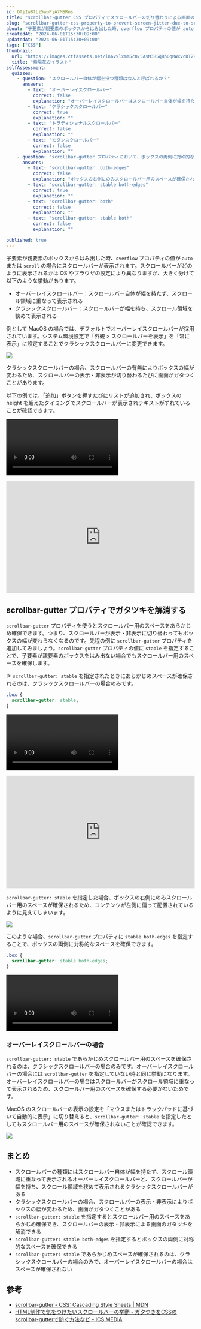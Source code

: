 ```yaml
---
id: OfjIw8fLz5wuPjA7MSRns
title: "scrollbar-gutter CSS プロパティでスクロールバーの切り替わりによる画面のガタツキを解消する"
slug: "scrollbar-gutter-css-property-to-prevent-screen-jitter-due-to-scroll-bar-switching"
about: "子要素が親要素のボックスからはみ出した時、overflow プロパティの値が auto または scroll の場合にスクロールバーが表示されます。スクロールバーがクラシックスクロールバーの場合、スクロールバーの表示・非表示によりボックスの幅が変わるため、画面がガタつくことがあります。scrollbar-gutter プロパティを使うとスクロールバー用のスペースをあらかじめ確保でき、画面のガタツキを解消できます。"
createdAt: "2024-06-01T15:30+09:00"
updatedAt: "2024-06-01T15:30+09:00"
tags: ["CSS"]
thumbnail:
  url: "https://images.ctfassets.net/in6v9lxmm5c8/5AsM3B5qBh0qMWxvcDTZHQ/4d03e02e5dc069db16af3cfff092a288/flower_ajisai_8974-768x662.png"
  title: "紫陽花のイラスト"
selfAssessment:
  quizzes:
    - question: "スクロールバー自体が幅を持つ種類はなんと呼ばれるか？"
      answers:
        - text: "オーバーレイスクロールバー"
          correct: false
          explanation: "オーバーレイスクロールバーはスクロールバー自体が幅を持たず、スクロール領域に重なって表示されます。"
        - text: "クラシックスクロールバー"
          correct: true
          explanation: ""
        - text: "トラディショナルスクロールバー"
          correct: false
          explanation: ""
        - text: "モダンスクロールバー"
          correct: false
          explanation: ""
    - question: "scrollbar-gutter プロパティにおいて、ボックスの両側に対称的なスペースを確保する方法はどれか？"
      answers:
        - text: "scrollbar-gutter: both-edges"
          correct: false
          explanation: "ボックスの右側にのみスクロールバー用のスペースが確保されます。"
        - text: "scrollbar-gutter: stable both-edges"
          correct: true
          explanation: ""
        - text: "scrollbar-gutter: both"
          correct: false
          explanation: ""
        - text: "scrollbar-gutter: stable both"
          correct: false
          explanation: ""

published: true
---
```


子要素が親要素のボックスからはみ出した時、`overflow` プロパティの値が `auto` または `scroll` の場合にスクロールバーが表示されます。スクロールバーがどのように表示されるかは OS やブラウザの設定により異なりますが、大きく分けて以下のような挙動があります。

- オーバーレイスクロールバー：スクロールバー自体が幅を持たず、スクロール領域に重なって表示される
- クラシックスクロールバー：スクロールバーが幅を持ち、スクロール領域を狭めて表示される

例として MacOS の場合では、デフォルトでオーバーレイスクロールバーが採用されています。システム環境設定で「外観 > スクロールバーを表示」を「常に表示」に設定することでクラシックスクロールバーに変更できます。

![](https://images.ctfassets.net/in6v9lxmm5c8/1NuVUyEcqSfkRZoP9RV0yZ/3beefb375d0f0cafac3c944d79953036/__________2024-06-01_17.12.03.png)

クラシックスクロールバーの場合、スクロールバーの有無によりボックスの幅が変わるため、スクロールバーの表示・非表示が切り替わるたびに画面がガタつくことがあります。

以下の例では、「追加」ボタンを押すたびにリストが追加され、ボックスの height を超えたタイミングでスクロールバーが表示されテキストがずれていることが確認できます。

<video src="https://videos.ctfassets.net/in6v9lxmm5c8/5bFstaxxB1uvUyndG3RFWe/4568b024186e43ffd2cd5eb8004f0d94/_____2024-06-01_16.50.11.mov" controls></video>

<iframe height="300" style="width: 100%;" scrolling="no" title="Untitled" src="https://codepen.io/azukiazusa1/embed/eYavWbW?default-tab=css%2Cresult" frameborder="no" loading="lazy" allowtransparency="true" allowfullscreen="true">
  See the Pen <a href="https://codepen.io/azukiazusa1/pen/eYavWbW">
  Untitled</a> by azukiazusa1 (<a href="https://codepen.io/azukiazusa1">@azukiazusa1</a>)
  on <a href="https://codepen.io">CodePen</a>.
</iframe>

## scrollbar-gutter プロパティでガタツキを解消する

`scrollbar-gutter` プロパティを使うとスクロールバー用のスペースをあらかじめ確保できます。つまり、スクロールバーが表示・非表示に切り替わってもボックスの幅が変わらなくなるのです。先程の例に `scrollbar-gutter` プロパティを追加してみましょう。`scrollbar-gutter` プロパティの値に `stable` を指定することで、子要素が親要素のボックスをはみ出ない場合でもスクロールバー用のスペースを確保します。

!> `scrollbar-gutter: stable` を指定されたときにあらかじめスペースが確保されるのは、クラシックスクロールバーの場合のみです。

```css
.box {
  scrollbar-gutter: stable;
}
```

<video src="https://videos.ctfassets.net/in6v9lxmm5c8/4Yk7tqutrC60Rv1vOF3HiV/a220a7d65f2b4b231e4c936710db799a/_____2024-06-01_17.00.40.mov" controls></video>

<iframe height="300" style="width: 100%;" scrolling="no" title="Untitled" src="https://codepen.io/azukiazusa1/embed/RwmpVmO?default-tab=css%2Cresult" frameborder="no" loading="lazy" allowtransparency="true" allowfullscreen="true">
  See the Pen <a href="https://codepen.io/azukiazusa1/pen/RwmpVmO">
  Untitled</a> by azukiazusa1 (<a href="https://codepen.io/azukiazusa1">@azukiazusa1</a>)
  on <a href="https://codepen.io">CodePen</a>.
</iframe>

`scrollbar-gutter: stable` を指定した場合、ボックスの右側にのみスクロールバー用のスペースが確保されるため、コンテンツが左側に偏って配置されているように見えてしまいます。

![](https://images.ctfassets.net/in6v9lxmm5c8/2sJCtllOxbG120dPwivdAR/ff6185debffe00f37fec5d7a1b4d9a1f/__________2024-06-01_17.04.48.png)

このような場合、`scrollbar-gutter` プロパティに `stable both-edges` を指定することで、ボックスの両側に対称的なスペースを確保できます。

```css
.box {
  scrollbar-gutter: stable both-edges;
}
```

<video src="https://images.ctfassets.net/in6v9lxmm5c8/4i0TYF7GxfBPlPzg0MFJd4/958bd8cb45eb96dc8a7b32cc316cfcc8/__________2024-06-01_17.07.22.png" controls></video>

### オーバーレイスクロールバーの場合

`scrollbar-gutter: stable` であらかじめスクロールバー用のスペースを確保されるのは、クラシックスクロールバーの場合のみです。オーバーレイスクロールバーの場合には `scrollbar-gutter` を指定していない時と同じ挙動になります。オーバーレイスクロールバーの場合はスクロールバーがスクロール領域に重なって表示されるため、スクロールバー用のスペースを確保する必要がないためです。

MacOS のスクロールバーの表示の設定を「マウスまたはトラックパッドに基づいて自動的に表示」に切り替えると、`scrollbar-gutter: stable` を指定したとしてもスクロールバー用のスペースが確保されないことが確認できます。

![](https://images.ctfassets.net/in6v9lxmm5c8/4hNWKCiWbC0Y8Z9parAhM3/e7e669b384551690f8e457bc9f276eb7/__________2024-06-01_17.10.37.png)

## まとめ

- スクロールバーの種類にはスクロールバー自体が幅を持たず、スクロール領域に重なって表示されるオーバーレイスクロールバーと、スクロールバーが幅を持ち、スクロール領域を狭めて表示されるクラシックスクロールバーがある
- クラシックスクロールバーの場合、スクロールバーの表示・非表示によりボックスの幅が変わるため、画面がガタつくことがある
- `scrollbar-gutter: stable` を指定するとスクロールバー用のスペースをあらかじめ確保でき、スクロールバーの表示・非表示による画面のガタツキを解消できる
- `scrollbar-gutter: stable both-edges` を指定するとボックスの両側に対称的なスペースを確保できる
- `scrollbar-gutter: stable` であらかじめスペースが確保されるのは、クラシックスクロールバーの場合のみで、オーバーレイスクロールバーの場合はスペースが確保されない

## 参考

- [scrollbar-gutter - CSS: Cascading Style Sheets | MDN](https://developer.mozilla.org/en-US/docs/Web/CSS/scrollbar-gutter)
- [HTML制作で気をつけたいスクロールバーの挙動 - ガタつきをCSSのscrollbar-gutterで防ぐ方法など - ICS MEDIA](https://ics.media/entry/230206/)

